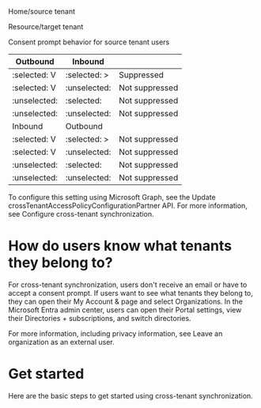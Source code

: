 <!-- PageHeader="[] Expand table" -->

Home/source tenant

Resource/target tenant

Consent prompt behavior for source tenant users

| Outbound | Inbound | |
| - | - | - |
| :selected: V | :selected: > | Suppressed |
| :selected: V | :unselected: | Not suppressed |
| :unselected: | :selected: | Not suppressed |
| :unselected: | :unselected: | Not suppressed |
| Inbound | Outbound | |
| :selected: V | :selected: > | Not suppressed |
| :selected: V | :unselected: | Not suppressed |
| :unselected: | :selected: | Not suppressed |
| :unselected: | :unselected: | Not suppressed |

To configure this setting using Microsoft Graph, see the Update crossTenantAccessPolicyConfigurationPartner API. For more information, see Configure cross-tenant synchronization.


# How do users know what tenants they belong to?

For cross-tenant synchronization, users don't receive an email or have to accept a consent prompt. If users want to see what tenants they belong to, they can open their My Account & page and select Organizations. In the Microsoft Entra admin center, users can open their Portal settings, view their Directories + subscriptions, and switch directories.

For more information, including privacy information, see Leave an organization as an external user.


# Get started

Here are the basic steps to get started using cross-tenant synchronization.

